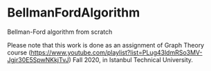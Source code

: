 # BellmanFordAlgorithm
Bellman-Ford algorithm from scratch

Please note that this work is done as an assignment of Graph Theory course (https://www.youtube.com/playlist?list=PLug43ldmRSo3MV-Jgjr30E5SpwNKkjTvJ) Fall 2020, in Istanbul Technical University.
